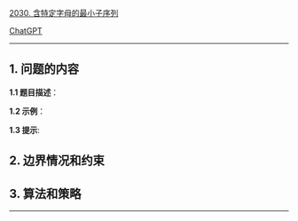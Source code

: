 [2030. 含特定字母的最小子序列](https://leetcode.cn/problems/smallest-k-length-subsequence-with-occurrences-of-a-letter)

[ChatGPT](https://chat.openai.com/g/g-GsMNEr76r-c-master)

---

## 1. 问题的内容
**1.1 题目描述**：

**1.2 示例**：

**1.3 提示**:

## 2. 边界情况和约束


## 3. 算法和策略

---
